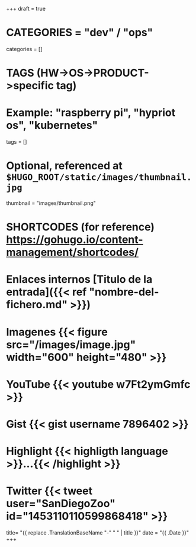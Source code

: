 +++
draft = true

# CATEGORIES = "dev" / "ops"
categories = []
# TAGS (HW->OS->PRODUCT->specific tag)
# Example: "raspberry pi", "hypriot os", "kubernetes"

tags = []

# Optional, referenced at `$HUGO_ROOT/static/images/thumbnail.jpg`
thumbnail = "images/thumbnail.png"

# SHORTCODES (for reference) https://gohugo.io/content-management/shortcodes/

# Enlaces internos  [Titulo de la entrada]({{< ref "nombre-del-fichero.md" >}})
# Imagenes          {{< figure src="/images/image.jpg" width="600" height="480" >}}
# YouTube           {{< youtube w7Ft2ymGmfc >}}
# Gist              {{< gist username 7896402 >}}
# Highlight         {{< highligth language >}}...{{< /highlight >}}
# Twitter           {{< tweet user="SanDiegoZoo" id="1453110110599868418" >}}

title=  "{{ replace .TranslationBaseName "-" " " | title }}"
date = "{{ .Date }}"
+++

<!--more-->
